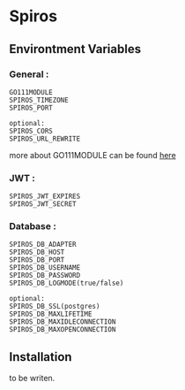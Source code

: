 # Spiros

## Environtment Variables
### General :
```
GO111MODULE
SPIROS_TIMEZONE
SPIROS_PORT

optional:
SPIROS_CORS
SPIROS_URL_REWRITE
```
more about GO111MODULE can be found [here](https://github.com/golang/go/wiki/Modules)

### JWT :
```
SPIROS_JWT_EXPIRES
SPIROS_JWT_SECRET
```
### Database :
```
SPIROS_DB_ADAPTER
SPIROS_DB_HOST
SPIROS_DB_PORT
SPIROS_DB_USERNAME
SPIROS_DB_PASSWORD
SPIROS_DB_LOGMODE(true/false)

optional:
SPIROS_DB_SSL(postgres)
SPIROS_DB_MAXLIFETIME
SPIROS_DB_MAXIDLECONNECTION
SPIROS_DB_MAXOPENCONNECTION
```

## Installation
to be writen.